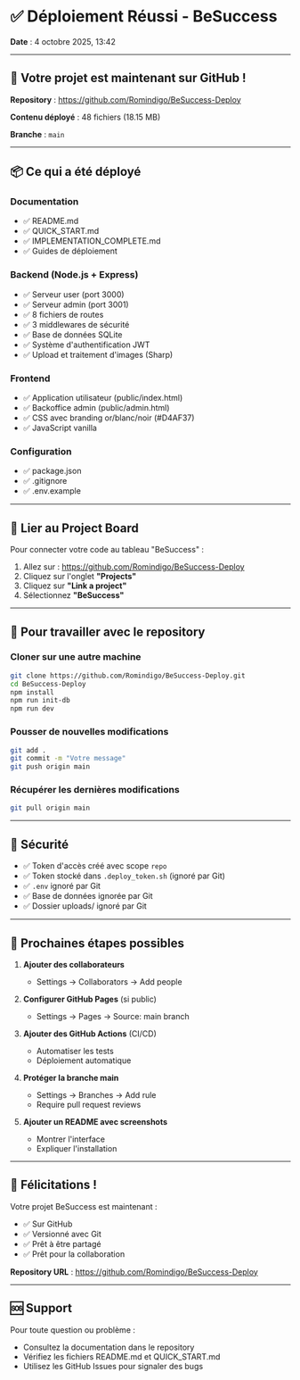 # ✅ Déploiement Réussi - BeSuccess

**Date** : 4 octobre 2025, 13:42

---

## 🎉 Votre projet est maintenant sur GitHub !

**Repository** : https://github.com/Romindigo/BeSuccess-Deploy

**Contenu déployé** : 48 fichiers (18.15 MB)

**Branche** : `main`

---

## 📦 Ce qui a été déployé

### Documentation
- ✅ README.md
- ✅ QUICK_START.md
- ✅ IMPLEMENTATION_COMPLETE.md
- ✅ Guides de déploiement

### Backend (Node.js + Express)
- ✅ Serveur user (port 3000)
- ✅ Serveur admin (port 3001)
- ✅ 8 fichiers de routes
- ✅ 3 middlewares de sécurité
- ✅ Base de données SQLite
- ✅ Système d'authentification JWT
- ✅ Upload et traitement d'images (Sharp)

### Frontend
- ✅ Application utilisateur (public/index.html)
- ✅ Backoffice admin (public/admin.html)
- ✅ CSS avec branding or/blanc/noir (#D4AF37)
- ✅ JavaScript vanilla

### Configuration
- ✅ package.json
- ✅ .gitignore
- ✅ .env.example

---

## 🔗 Lier au Project Board

Pour connecter votre code au tableau "BeSuccess" :

1. Allez sur : https://github.com/Romindigo/BeSuccess-Deploy
2. Cliquez sur l'onglet **"Projects"**
3. Cliquez sur **"Link a project"**
4. Sélectionnez **"BeSuccess"**

---

## 🚀 Pour travailler avec le repository

### Cloner sur une autre machine
```bash
git clone https://github.com/Romindigo/BeSuccess-Deploy.git
cd BeSuccess-Deploy
npm install
npm run init-db
npm run dev
```

### Pousser de nouvelles modifications
```bash
git add .
git commit -m "Votre message"
git push origin main
```

### Récupérer les dernières modifications
```bash
git pull origin main
```

---

## 🔐 Sécurité

- ✅ Token d'accès créé avec scope `repo`
- ✅ Token stocké dans `.deploy_token.sh` (ignoré par Git)
- ✅ `.env` ignoré par Git
- ✅ Base de données ignorée par Git
- ✅ Dossier uploads/ ignoré par Git

---

## 📱 Prochaines étapes possibles

1. **Ajouter des collaborateurs**
   - Settings → Collaborators → Add people

2. **Configurer GitHub Pages** (si public)
   - Settings → Pages → Source: main branch

3. **Ajouter des GitHub Actions** (CI/CD)
   - Automatiser les tests
   - Déploiement automatique

4. **Protéger la branche main**
   - Settings → Branches → Add rule
   - Require pull request reviews

5. **Ajouter un README avec screenshots**
   - Montrer l'interface
   - Expliquer l'installation

---

## 🎊 Félicitations !

Votre projet BeSuccess est maintenant :
- ✅ Sur GitHub
- ✅ Versionné avec Git
- ✅ Prêt à être partagé
- ✅ Prêt pour la collaboration

**Repository URL** : https://github.com/Romindigo/BeSuccess-Deploy

---

## 🆘 Support

Pour toute question ou problème :
- Consultez la documentation dans le repository
- Vérifiez les fichiers README.md et QUICK_START.md
- Utilisez les GitHub Issues pour signaler des bugs
